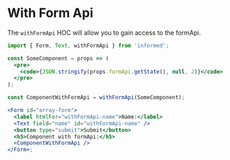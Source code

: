 # With Form Api

The `withFormApi` HOC will allow you to gain access to the formApi.

<!-- STORY -->

```jsx
import { Form, Text, withFormApi } from 'informed';

const SomeComponent = props => (
  <pre>
    <code>{JSON.stringify(props.formApi.getState(), null, 2)}</code>
  </pre>
);

const ComponentWithFormApi = withFormApi(SomeComponent);

<Form id="array-form">
  <label htmlFor="withFormApi-name">Name:</label>
  <Text field="name" id="withFormApi-name" />
  <button type="submit">Submit</button>
  <h5>Component with formApi:</h5>
  <ComponentWithFormApi />
</Form>;
```
